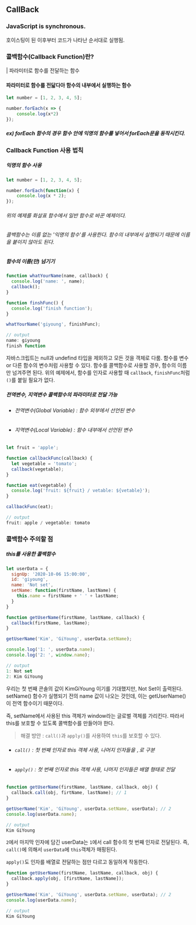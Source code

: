 ## CallBack



### JavaScript is synchronous.

호이스팅이 된 이후부터 코드가 나타난 순서대로 실행됨.



### 콜백함수(Callback Function)란?

| 파라미터로 함수를 전달하는 함수



#### 파라미터로 함수를 전닯다아 함수의 내부에서 실행하는 함수

```javascript
let number = [1, 2, 3, 4, 5];

number.forEach(x => { 
	console.log(x*2)
});
```



##### ex) forEach 함수의 경우 함수 안에 익명의 함수를 넣어서 forEach문을 동작시킨다.



### Callback Function 사용 법칙

##### 익명의 함수 사용

```javascript
let number = [1, 2, 3, 4, 5];

number.forEach(function(x) { 
	console.log(x * 2);
});
```



###### 위의 예제를 화살표 함수에서 일반 함수로 바꾼 예제이다.

###### 콜백함수는 이름 없는 '익명의 함수'를 사용한다. 함수의 내부에서 실행되기 때문에 이름을 붙이지 않아도 된다.



##### 함수의 이름(만) 넘기기

```javascript
function whatYourName(name, callback) {
  console.log('name: ', name);
  callback();
}

function finshFunc() { 
  console.log('finish function');
}

whatYourName('giyoung', finishFunc);

// output
name: giyoung
finish function
```

자바스크립트는 null과 undefind 타입을 제외하고 모든 것을 객체로 다룸. 
함수를 변수 or 다른 함수의 변수처럼 사용할 수 있다. 함수를 콜백함수로 사용할 경우, 함수의 이름만 넘겨주면 된다.
위의 예제에서, 함수를 인자로 사용할 때 `callback`, `finishFunc`처럼 `()`를 붙일 필요가 없다.



##### 전역변수, 지역변수 콜백함수의 파라미터로 전달 가능

- ###### 전역변수(Global Variable) : 함수 외부에서 선언된 변수

- ###### 지역변수(Local Variable) : 함수 내부에서 선언된 변수

```javascript
let fruit = 'apple';

function callbackFunc(callback) {
  let vegetable = 'tomato';
  callback(vegetable);
}

function eat(vegetable) {
  console.log('fruit: ${fruit} / vetable: ${vetable}');
}

callbackFunc(eat);

// output
fruit: apple / vegetable: tomato
```



### 콜백함수 주의할 점

##### this를 사용한 콜백함수

```javascript
let userData = {
  signUp: '2020-10-06 15:00:00',
  id: 'giyoung',
  name: 'Not set',
  setName: function(firstName, lastName) {
    this.name = firstName + ' ' + lastName;
  }
}

function getUserName(firstName, lastName, callback) {
  callback(firstName, lastName);
}

getUserName('Kim', 'GiYoung', userData.setName);

console.log('1: ', userData.name);
console.log('2: ', window.name);

// output
1: Not set
2: Kim GiYoung
```

우리는 첫 번째 콘솔의 값이 KimGiYoung 이기를 기대했지만, Not Set이 출력된다.
setName() 함수가 실행되기 전의 name 값이 나오는 것인데, 이는 getUserName()이 전역 함수이기 때문이다.

즉, setName에서 사용된 this 객체가 window라는 글로벌 객체를 가리킨다.
따라서 this를 보호할 수 있도록 콜백함수를 만들어야 한다.



> 해결 방안 : `call()`과 `apply()`를 사용하여 `this`를 보호할 수 있다.

- ###### `call()` : 첫 번째 인자로 this 객체 사용, 나머지 인자들을 `,`로 구분

- ###### `apply()` : 첫 번째 인자로 this 객체 사용, 나머지 인자들은 배열 형태로 전달



```javascript
function getUserName(firstName, lastName, callback, obj) {
  callback.call(obj, firtName, lastName); // 1
}

getUserName('Kim', 'GiYoung', userData.setName, userData); // 2
console.log(userData.name);

// output
Kim GiYoung
```

`2`에서 마지막 인자에 담긴 userData는 `1`에서 call 함수의 첫 번째 인자로 전달된다.
즉, `call()`에 의해서 `userData`에 `this`객체가 매핑된다.



`apply()`도 인자를 배열로 전달하는 점만 다르고 동일하게 작동한다.

```javascript
function getUserName(firstName, lastName, callback, obj) {
  callback.apply(obj, [firstName, lastName]);
}

getUserName('Kim', 'GiYoung', userData.setName, userData); // 2
console.log(userData.name);

// output
Kim GiYoung
```

